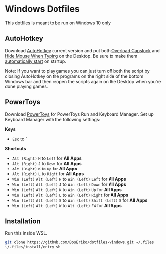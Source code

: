 # Windows Dotfiles
This dotfiles is meant to be run on Windows 10 only.

## AutoHotkey
Download [AutoHotkey](https://www.autohotkey.com/) current version and put both [Overload Capslock](https://gist.github.com/BosEriko/ff2c2543900c3764d2d4985d031e1179) and [Hide Mouse When Typing](https://gist.github.com/BosEriko/b8d5c50e4f466d42ede9845107f9af2b) on the Desktop. Be sure to make them [automatically start](https://stackhowto.com/how-to-run-autohotkey-script-on-startup-windows-10/) on startup.

Note: If you want to play games you can just turn off both the script by closing AutoHotkey on the programs on the right side of the bottom Windows bar and then reopen the scripts again on the Desktop when you’re done playing games.

## PowerToys
Download [PowerToys](https://apps.microsoft.com/store/detail/microsoft-powertoys/XP89DCGQ3K6VLD) for PowerToys Run and Keyboard Manager. Set up Keyboard Manager with the following settings:

**Keys**
- `Esc` to `` ` ``

**Shortcuts**
- `Alt (Right)` `H` to `Left` for **All Apps**
- `Alt (Right)` `J` to `Down` for **All Apps**
- `Alt (Right)` `K` to `Up` for **All Apps**
- `Alt (Right)` `L` to `Right` for **All Apps**
- `Win (Left)` `Alt (Left)` `H` to `Win (Left)` `Left` for **All Apps**
- `Win (Left)` `Alt (Left)` `J` to `Win (Left)` `Down` for **All Apps**
- `Win (Left)` `Alt (Left)` `K` to `Win (Left)` `Up` for **All Apps**
- `Win (Left)` `Alt (Left)` `L` to `Win (Left)` `Right` for **All Apps**
- `Win (Left)` `Alt (Left)` `S` to `Win (Left)` `Shift (Left)` `S` for **All Apps**
- `Win (Left)` `Alt (Left)` `W` to `Alt (Left)` `F4` for **All Apps**

## Installation
Run this inside WSL.
``` sh
git clone https://github.com/BosEriko/dotfiles-windows.git ~/.files
~/.files/install/entry.sh
```

